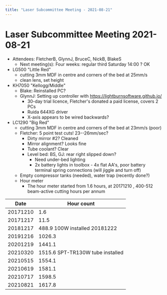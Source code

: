 ```yaml
---
title: "Laser Subcommittee Meeting - 2021-08-21"
---
```

# Laser Subcommittee Meeting 2021-08-21

-   Attendees: FletcherB, GlynnJ, BruceC, NickB, BlakeS
    -   Next meeting(s): Four weeks: regular third Saturday 14:00 ? OK
-   LG500 "Little Red"
    -   cutting 3mm MDF in centre and corners of the bed at 25mm/s
    -   clean lens, set height
-   KH7050 "Kellogg/Middle"
    -   Blake: Reinstalled PC?
    -   GlynnJ: Setting up controller with <https://lightburnsoftware.github.io/>
        -   30-day trial licence, Fletcher's donated a paid license, covers 2 PCs
        -   Ruida 644XG driver
        -   X-axis appears to be wired backwards?
-   LC1290 "Big Red"
    -   cutting 3mm MDF in centre and corners of the bed at 23mm/s (poor)
    -   Fletcher: 5 point test cuts! 23--26mm/sec?
        -   Dirty mirror \#2? Cleaned
        -   Mirror alignment? Looks fine
        -   Tube coolant? Clear
        -   Level bed: BS, GJ: rear right slipped down?
            -   Need under-bed lighting
            -   2x battery lights in toolbox - 4x flat AA's, poor battery terminal spring connections (will jiggle and turn off)
    -   Empty compressor tanks (needed), water trap (recently done?)
    -   Hour meter
        -   The hour meter started from 1.6 hours, at 20171210 , 400-512 beam-active cutting hours per annum

| Date     | Hour count                       |
|----------|----------------------------------|
| 20171210 | 1.6                              |
| 20171217 | 11.5                             |
| 20181217 | 488.9 100W installed 20181222    |
| 20191216 | 1026.3                           |
| 20201219 | 1441.1                           |
| 20210320 | 1515.6 SPT-TR130W tube installed |
| 20210515 | 1554.1                           |
| 20210619 | 1581.1                           |
| 20210717 | 1598.5                           |
| 20210821 | 1617.8                           |
